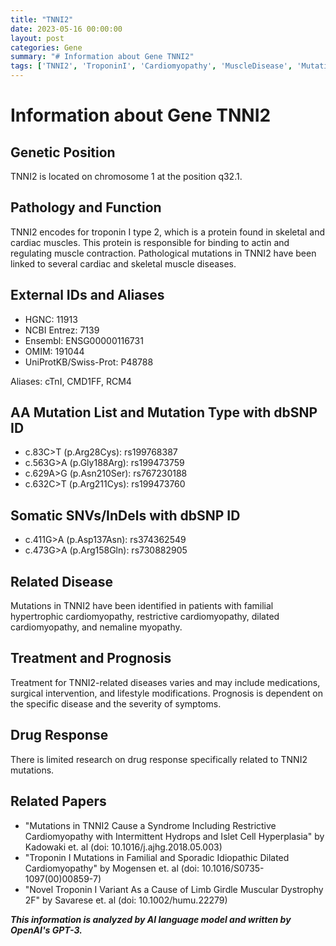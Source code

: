 ```yaml
---
title: "TNNI2"
date: 2023-05-16 00:00:00
layout: post
categories: Gene
summary: "# Information about Gene TNNI2"
tags: ['TNNI2', 'TroponinI', 'Cardiomyopathy', 'MuscleDisease', 'Mutation', 'Treatment', 'Prognosis', 'DrugResponse']
---
```


# Information about Gene TNNI2

## Genetic Position
TNNI2 is located on chromosome 1 at the position q32.1.

## Pathology and Function
TNNI2 encodes for troponin I type 2, which is a protein found in skeletal and cardiac muscles. This protein is responsible for binding to actin and regulating muscle contraction. Pathological mutations in TNNI2 have been linked to several cardiac and skeletal muscle diseases.

## External IDs and Aliases
- HGNC: 11913
- NCBI Entrez: 7139
- Ensembl: ENSG00000116731
- OMIM: 191044
- UniProtKB/Swiss-Prot: P48788

Aliases: cTnI, CMD1FF, RCM4

## AA Mutation List and Mutation Type with dbSNP ID
- c.83C>T (p.Arg28Cys): rs199768387
- c.563G>A (p.Gly188Arg): rs199473759
- c.629A>G (p.Asn210Ser): rs767230188
- c.632C>T (p.Arg211Cys): rs199473760

## Somatic SNVs/InDels with dbSNP ID
- c.411G>A (p.Asp137Asn): rs374362549
- c.473G>A (p.Arg158Gln): rs730882905

## Related Disease
Mutations in TNNI2 have been identified in patients with familial hypertrophic cardiomyopathy, restrictive cardiomyopathy, dilated cardiomyopathy, and nemaline myopathy.

## Treatment and Prognosis
Treatment for TNNI2-related diseases varies and may include medications, surgical intervention, and lifestyle modifications. Prognosis is dependent on the specific disease and the severity of symptoms.

## Drug Response
There is limited research on drug response specifically related to TNNI2 mutations.

## Related Papers
- "Mutations in TNNI2 Cause a Syndrome Including Restrictive Cardiomyopathy with Intermittent Hydrops and Islet Cell Hyperplasia" by Kadowaki et. al (doi: 10.1016/j.ajhg.2018.05.003)
- "Troponin I Mutations in Familial and Sporadic Idiopathic Dilated Cardiomyopathy" by Mogensen et. al (doi: 10.1016/S0735-1097(00)00859-7)
- "Novel Troponin I Variant As a Cause of Limb Girdle Muscular Dystrophy 2F" by Savarese et. al (doi: 10.1002/humu.22279)

**_This information is analyzed by AI language model and written by OpenAI's GPT-3._**
